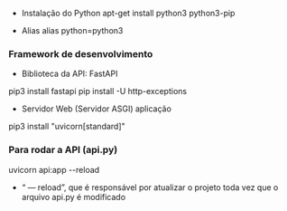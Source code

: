 

- Instalação do Python
apt-get install python3 python3-pip

- Alias
alias python=python3


### Framework de desenvolvimento

- Biblioteca da API: FastAPI

pip3 install fastapi 
pip install -U http-exceptions  

- Servidor Web (Servidor ASGI) aplicação

pip3 install "uvicorn[standard]"






### Para rodar a  API (api.py)

uvicorn api:app --reload

- “ — reload”, que é responsável por atualizar o projeto toda vez que o arquivo api.py é modificado
 